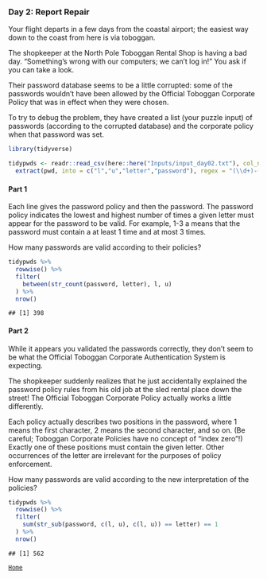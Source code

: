 ### Day 2: Report Repair

Your flight departs in a few days from the coastal airport; the easiest
way down to the coast from here is via toboggan.

The shopkeeper at the North Pole Toboggan Rental Shop is having a bad
day. “Something’s wrong with our computers; we can’t log in!” You ask if
you can take a look.

Their password database seems to be a little corrupted: some of the
passwords wouldn’t have been allowed by the Official Toboggan Corporate
Policy that was in effect when they were chosen.

To try to debug the problem, they have created a list (your puzzle
input) of passwords (according to the corrupted database) and the
corporate policy when that password was set.

``` r
library(tidyverse)

tidypwds <- readr::read_csv(here::here("Inputs/input_day02.txt"), col_names = "pwd") %>% 
  extract(pwd, into = c("l","u","letter","password"), regex = "(\\d+)-(\\d+) (.): (.+)$", convert = TRUE)
```

#### Part 1

Each line gives the password policy and then the password. The password
policy indicates the lowest and highest number of times a given letter
must appear for the password to be valid. For example, 1-3 a means that
the password must contain a at least 1 time and at most 3 times.

How many passwords are valid according to their policies?

``` r
tidypwds %>% 
  rowwise() %>% 
  filter(
    between(str_count(password, letter), l, u)
  ) %>% 
  nrow()
```

    ## [1] 398

#### Part 2

While it appears you validated the passwords correctly, they don’t seem
to be what the Official Toboggan Corporate Authentication System is
expecting.

The shopkeeper suddenly realizes that he just accidentally explained the
password policy rules from his old job at the sled rental place down the
street! The Official Toboggan Corporate Policy actually works a little
differently.

Each policy actually describes two positions in the password, where 1
means the first character, 2 means the second character, and so on. (Be
careful; Toboggan Corporate Policies have no concept of “index zero”!)
Exactly one of these positions must contain the given letter. Other
occurrences of the letter are irrelevant for the purposes of policy
enforcement.

How many passwords are valid according to the new interpretation of the
policies?

``` r
tidypwds %>% 
  rowwise() %>% 
  filter(
    sum(str_sub(password, c(l, u), c(l, u)) == letter) == 1
  ) %>% 
  nrow()
```

    ## [1] 562

[`Home`](https://github.com/mnaR99/AdventOfCode2020)
